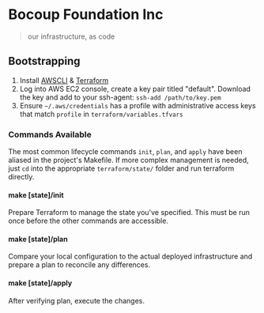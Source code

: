 # Bocoup Foundation Inc
> our infrastructure, as code

## Bootstrapping
1. Install [AWSCLI] & [Terraform]
2. Log into AWS EC2 console, create a key pair titled "default".
   Download the key and add to your ssh-agent: `ssh-add /path/to/key.pem`
3. Ensure `~/.aws/credentials` has a profile with administrative
   access keys that match `profile` in `terraform/variables.tfvars`

### Commands Available
The most common lifecycle commands `init`, `plan`, and `apply` have been aliased
in the project's Makefile. If more complex management is needed, just `cd` into
the appropriate `terraform/state/` folder and run terraform directly.

#### make [state]/init
Prepare Terraform to manage the state you've specified. This must be run once
before the other commands are accessible.

#### make [state]/plan
Compare your local configuration to the actual deployed infrastructure and
prepare a plan to reconcile any differences.

#### make [state]/apply
After verifying plan, execute the changes.

[AWSCLI]: http://docs.aws.amazon.com/cli/latest/userguide/installing.html
[Terraform]: https://www.terraform.io/downloads.html
